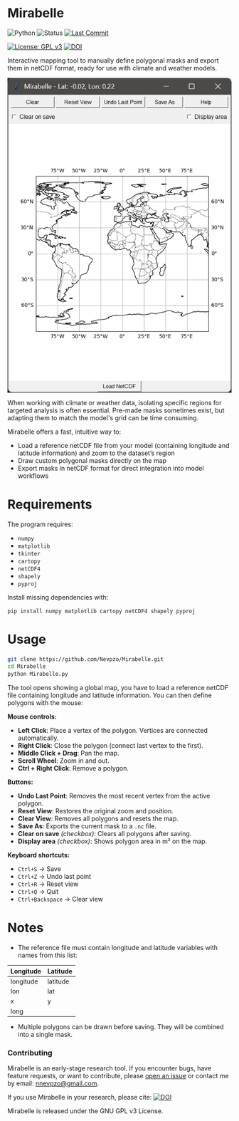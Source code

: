# Mirabelle
![Python](https://img.shields.io/badge/python-3.8+-blue) ![Status](https://img.shields.io/badge/status-active-success) [![Last Commit](https://img.shields.io/github/last-commit/Nevpzo/Mirabelle)](https://github.com/Nevpzo/Mirabelle/commits/main)

[![License: GPL v3](https://img.shields.io/badge/License-GPLv3-blue.svg)](LICENSE) [![DOI](https://zenodo.org/badge/1035065024.svg)](https://zenodo.org/badge/latestdoi/1035065024)

Interactive mapping tool to manually define polygonal masks and export them in netCDF format, ready for use with climate and weather models.

<p align="center"> <img src="img/overview.png" align="center"> </p>

When working with climate or weather data, isolating specific regions for targeted analysis is often essential. Pre-made masks sometimes exist, but adapting them to match the model's grid can be time consuming.

Mirabelle offers a fast, intuitive way to:

- Load a reference netCDF file from your model (containing longitude and latitude information) and zoom to the dataset’s region
- Draw custom polygonal masks directly on the map
- Export masks in netCDF format for direct integration into model workflows

# Requirements
The program requires:
- `numpy`
- `matplotlib`
- `tkinter`
- `cartopy`
- `netCDF4`
- `shapely`
- `pyproj`

Install missing dependencies with:
```
pip install numpy matplotlib cartopy netCDF4 shapely pyproj
```

# Usage

```bash
git clone https://github.com/Nevpzo/Mirabelle.git
cd Mirabelle
python Mirabelle.py
```

The tool opens showing a global map, you have to load a reference netCDF file containing longitude and latitude information. You can then define polygons with the mouse:

**Mouse controls:**
- **Left Click**: Place a vertex of the polygon. Vertices are connected automatically.
- **Right Click**: Close the polygon (connect last vertex to the first).
- **Middle Click + Drag**: Pan the map.
- **Scroll Wheel**: Zoom in and out.
- **Ctrl + Right Click**: Remove a polygon.

**Buttons:**
- **Undo Last Point**: Removes the most recent vertex from the active polygon.
- **Reset View**: Restores the original zoom and position.
- **Clear View**: Removes all polygons and resets the map.
- **Save As**: Exports the current mask to a `.nc` file.
- **Clear on save** *(checkbox)*: Clears all polygons after saving.
- **Display area** *(checkbox)*: Shows polygon area in m² on the map.

**Keyboard shortcuts:**
- `Ctrl+S` → Save
- `Ctrl+Z` → Undo last point
- `Ctrl+R` → Reset view
- `Ctrl+Q` → Quit
- `Ctrl+Backspace` → Clear view

# Notes
- The reference file must contain longitude and latitude variables with names from this list:

<div align="center">

| Longitude   | Latitude |
| ----------- | -------- |
| longitude   | latitude |
| lon         | lat      |
| x           | y        |
| long        |          |

</div>

- Multiple polygons can be drawn before saving. They will be combined into a single mask.

### Contributing

Mirabelle is an early-stage research tool. If you encounter bugs, have feature requests, or want to contribute, please [open an issue](https://github.com/Nevpzo/Mirabelle/issues) or contact me by email: nnevpzo@gmail.com.

If you use Mirabelle in your research, please cite: [![DOI](https://zenodo.org/badge/1035065024.svg)](https://zenodo.org/badge/latestdoi/1035065024)

Mirabelle is released under the GNU GPL v3 License.
